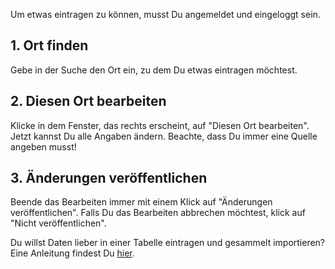Um etwas eintragen zu können, musst Du angemeldet und eingeloggt sein.

## 1. Ort finden
Gebe in der Suche den Ort ein, zu dem Du etwas eintragen möchtest.
    
## 2. Diesen Ort bearbeiten
Klicke in dem Fenster, das rechts erscheint, auf "Diesen Ort bearbeiten". Jetzt kannst Du alle Angaben ändern. Beachte, dass Du immer eine Quelle angeben musst!
    
## 3. Änderungen veröffentlichen
Beende das Bearbeiten immer mit einem Klick auf "Änderungen veröffentlichen". Falls Du das Bearbeiten abbrechen möchtest, klick auf "Nicht veröffentlichen".

Du willst Daten lieber in einer Tabelle eintragen und gesammelt importieren? Eine Anleitung findest Du [hier][Mitmachenlink]. 

[Mitmachenlink]: /#/contribute/ "Seite Mitmachen"